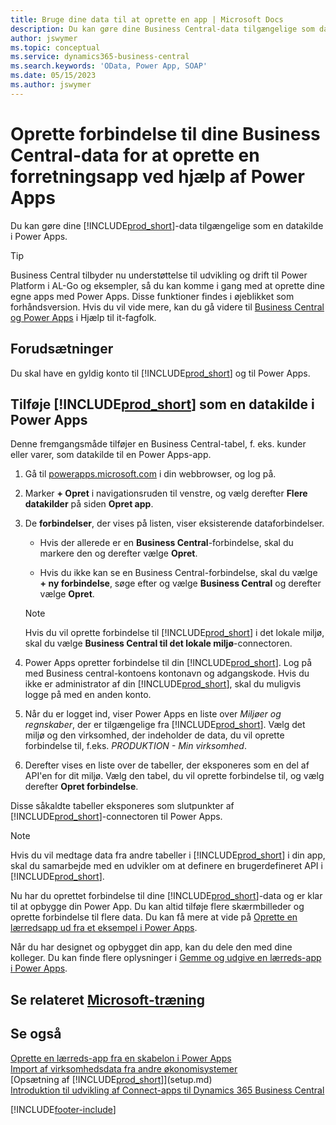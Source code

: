 ```yaml
---
title: Bruge dine data til at oprette en app | Microsoft Docs
description: Du kan gøre dine Business Central-data tilgængelige som datakilde og angive en OData URL-adresse til dine webtjenester for at oprette en forretningsapp ved hjælp af Power Apps.
author: jswymer
ms.topic: conceptual
ms.service: dynamics365-business-central
ms.search.keywords: 'OData, Power App, SOAP'
ms.date: 05/15/2023
ms.author: jswymer
---
```

# Oprette forbindelse til dine Business Central-data for at oprette en forretningsapp ved hjælp af Power Apps

Du kan gøre dine [!INCLUDE[prod_short](includes/prod_short.md)]-data tilgængelige som en datakilde i Power Apps.  

> [!TIP]  
> Business Central tilbyder nu understøttelse til udvikling og drift til Power Platform i AL-Go og eksempler, så du kan komme i gang med at oprette dine egne apps med Power Apps. Disse funktioner findes i øjeblikket som forhåndsversion. Hvis du vil vide mere, kan du gå videre til [Business Central og Power Apps](/dynamics365/business-central/dev-itpro/powerplatform/power-apps-overview) i Hjælp til it-fagfolk.

## Forudsætninger

Du skal have en gyldig konto til [!INCLUDE[prod_short](includes/prod_short.md)] og til Power Apps.  

## Tilføje [!INCLUDE[prod_short](includes/prod_short.md)] som en datakilde i Power Apps

Denne fremgangsmåde tilføjer en Business Central-tabel, f. eks. kunder eller varer, som datakilde til en Power Apps-app.

1. Gå til [powerapps.microsoft.com](https://powerapps.microsoft.com/) i din webbrowser, og log på.
2. Marker **+ Opret** i navigationsruden til venstre, og vælg derefter **Flere datakilder** på siden **Opret app**.
  
   <!-- This step opens Power Apps canavs. On first sign-in, you must specify the country/region.  -->
3. De **forbindelser**, der vises på listen, viser eksisterende dataforbindelser.

   - Hvis der allerede er en **Business Central**-forbindelse, skal du markere den og derefter vælge **Opret**.

   - Hvis du ikke kan se en Business Central-forbindelse, skal du vælge **+ ny forbindelse**, søge efter og vælge **Business Central** og derefter vælge **Opret**.

   > [!NOTE]
   > Hvis du vil oprette forbindelse til [!INCLUDE[prod_short](includes/prod_short.md)] i det lokale miljø, skal du vælge **Business Central til det lokale miljø**-connectoren.  
  
4. Power Apps opretter forbindelse til din [!INCLUDE[prod_short](includes/prod_short.md)]. Log på med Business central-kontoens kontonavn og adgangskode. Hvis du ikke er administrator af din [!INCLUDE[prod_short](includes/prod_short.md)], skal du muligvis logge på med en anden konto.  
5. Når du er logget ind, viser Power Apps en liste over *Miljøer og regnskaber*, der er tilgængelige fra [!INCLUDE[prod_short](includes/prod_short.md)]. Vælg det miljø og den virksomhed, der indeholder de data, du vil oprette forbindelse til, f.eks. *PRODUKTION - Min virksomhed*.  
6. Derefter vises en liste over de tabeller, der eksponeres som en del af API'en for dit miljø. Vælg den tabel, du vil oprette forbindelse til, og vælg derefter **Opret forbindelse**.

Disse såkaldte tabeller eksponeres som slutpunkter af [!INCLUDE[prod_short](includes/prod_short.md)]-connectoren til Power Apps.  

> [!NOTE]
> Hvis du vil medtage data fra andre tabeller i [!INCLUDE[prod_short](includes/prod_short.md)] i din app, skal du samarbejde med en udvikler om at definere en brugerdefineret API i [!INCLUDE[prod_short](includes/prod_short.md)].  

Nu har du oprettet forbindelse til dine [!INCLUDE[prod_short](includes/prod_short.md)]-data og er klar til at opbygge din Power App. Du kan altid tilføje flere skærmbilleder og oprette forbindelse til flere data. Du kan få mere at vide på [Oprette en lærredsapp ud fra et eksempel i Power Apps](/powerapps/maker/canvas-apps/open-and-run-a-sample-app).  

Når du har designet og opbygget din app, kan du dele den med dine kolleger. Du kan finde flere oplysninger i [Gemme og udgive en lærreds-app i Power Apps](/powerapps/maker/canvas-apps/save-publish-app).  

<!--
## Sample apps to get started

As a preview version, Business Central offers several sample apps that you can use as a starting point for building your own apps that use Business Central data. These sample apps are available in the [Business Central Demos](https://github.com/BusinessCentralDemos) repo on GitHub. For a quick overview on the apps, go to [Power Apps samples for Business Central](/dynamics365/business-central/dev-itpro/powerplatform/power-apps-samples).

## Develop and maintain apps application lifecycle management

As an app developer, you may already be familiar with Business Central AL-Go. AL-Go is set of tools on GiHub that enables you to maintain professional DevOps processes for your Business Central AL projects. AL-Go supports source control and activities, like building, testing, and deploying. As a preview, Business Central now offers an Al-Go version that supports for Power Platform solutions. The preview, for example, includes workflows that let you push and pull Power Platfrom changes to and from enviroments. You can access the tools at [https://github.com/BusinessCentralDemos/AL-Go-PTE](https://github.com/BusinessCentralDemos/AL-Go-PTE). For more information, see [Application lifecycle management for Power Apps in Business Central](/dynamics365/business-central/dev-itpro/powerplatform/power-apps-alm).-->

## Se relateret [Microsoft-træning](/training/paths/power-apps-power-automate-business-central/)

## Se også

[Oprette en lærreds-app fra en skabelon i Power Apps](/powerapps/maker/canvas-apps/get-started-test-drive)  
[Import af virksomhedsdata fra andre økonomisystemer](across-import-data-configuration-packages.md)  
[Opsætning af [!INCLUDE[prod_short](includes/prod_short.md)]](setup.md)  
[Introduktion til udvikling af Connect-apps til Dynamics 365 Business Central](/dynamics365/business-central/dev-itpro/developer/devenv-develop-connect-apps)  

[!INCLUDE[footer-include](includes/footer-banner.md)]
